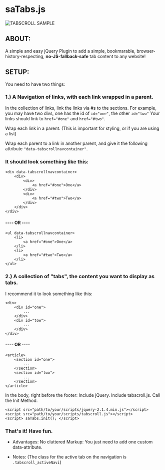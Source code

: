 # saTabs.js
![TABSCROLL SAMPLE](http://files.moritzzimmer.com/tabscroll.gif)


## ABOUT:

A simple and easy jQuery Plugin to add a simple, bookmarable, browser-history-respecting, **no-JS-fallback-safe** tab content to any website! 


## SETUP:
You need to have two things: 

### 1.) A Navigation of links, with each link wrapped in a parent.

In the collection of links, link the links via #s to the sections. 
For example, you may have two divs, one has the id of `id="one"`, the other `id="two"`
Your links should link to `href="#one"` and `href="#two"`.

Wrap each link in a parent. (This is important for styling, or if you are using a list)

Wrap each parent to a link in another parent, and give it the following attribute
`"data-tabscrollnavcontainer"`.

### It should look something like this:

    <div data-tabscrollnavcontainer>
        <div>
            <div>   
                <a href="#one">One</a>
            </div>
            <div>   
                <a href="#two">Two</a>
            </div>
        </div>
    </div>

#### ---- OR ----

    <ul data-tabscrollnavcontainer>
        <li>
            <a href="#one">One</a>
        </li>
        <li>
            <a href="#two">Two</a>
        </li>
    </ul>

### 2.) A collection of "tabs", the content you want to display as tabs.
I recommend it to look something like this:

    <div>
        <div id="one">
            ...
        </div>
        <div id="tow">
            ...
        </div>
    </div>

#### ---- OR ----

    <article>
        <section id="one">
            ...
        </section>
        <section id="two">
            ...
        </section>
    </article>


In the body, right before the footer: Include jQuery. Include tabscroll.js. Call the Init Method.

    <script src="path/to/your/scripts/jquery-2.1.4.min.js"></script>
    <script src="path/to/your/scripts/tabscroll.js"></script>
    <script> saTabs.init(); </script>

### That's it! Have fun.

* Advantages: No cluttered Markup: You just need to add one custom data-attribute.

* Notes: (The class for the active tab on the navigation is `.tabscroll_activeNavi`)

